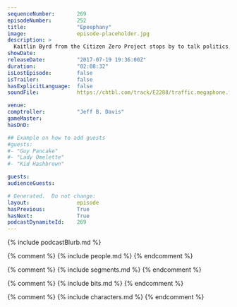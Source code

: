 ```yaml
---
sequenceNumber:       269
episodeNumber:        252
title:                "Epeephany"
image:                episode-placeholder.jpg
description: >
  Kaitlin Byrd from the Citizen Zero Project stops by to talk politics, then the gang explores their inner cow while role playing. Featuring Dan Harmon, Jeff Davis, Spencer Crittenden, and Steve Levy.
showDate:             
releaseDate:          "2017-07-19 19:36:00Z"
duration:             "02:08:32"
isLostEpisode:        false
isTrailer:            false
hasExplicitLanguage:  false
soundFile:            https://chtbl.com/track/E2288/traffic.megaphone.fm/STA6825371497.mp3

venue:                
comptroller:          "Jeff B. Davis"
gameMaster:           
hasDnD:               

## Example on how to add guests
#guests:
#- "Guy Pancake"
#- "Lady Omelette"
#- "Kid Hashbrown"

guests:
audienceGuests:

# Generated.  Do not change:
layout:               episode
hasPrevious:          True
hasNext:              True
podcastDynamiteId:    269
---
```


{% include podcastBlurb.md %}

{% comment %}
{% include people.md %}
{% endcomment %}

{% comment %}
{% include segments.md %}
{% endcomment %}

{% comment %}
{% include bits.md %}
{% endcomment %}

{% comment %}
{% include characters.md %}
{% endcomment %}
